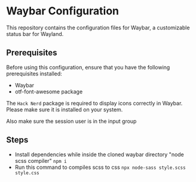 # Waybar Configuration

This repository contains the configuration files for Waybar, a customizable status bar for Wayland.

## Prerequisites

Before using this configuration, ensure that you have the following prerequisites installed:

- Waybar
- otf-font-awesome package

The `Hack Nerd` package is required to display icons correctly in Waybar. Please make sure it is installed on your system.

Also make sure the session user is in the input group
## Steps
- Install dependencies while inside the cloned waybar directory "node scss compiler"   ` npm i `
- Run this command to compiles scss to css ` npx node-sass style.scss style.css 
 `
